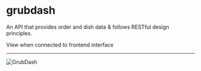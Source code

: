 # grubdash

An API that provides order and dish data & follows RESTful design principles.

View when connected to frontend interface

---

![GrubDash](https://pasteimg.com/images/2023/09/23/Screenshot-2023-09-23-at-1.39.22-AM.png)
